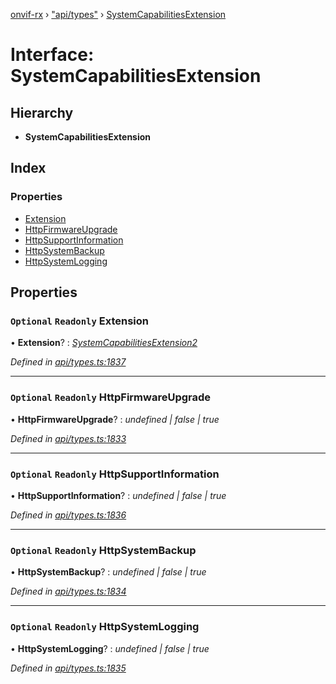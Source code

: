 [onvif-rx](../README.md) › ["api/types"](../modules/_api_types_.md) › [SystemCapabilitiesExtension](_api_types_.systemcapabilitiesextension.md)

# Interface: SystemCapabilitiesExtension

## Hierarchy

* **SystemCapabilitiesExtension**

## Index

### Properties

* [Extension](_api_types_.systemcapabilitiesextension.md#optional-readonly-extension)
* [HttpFirmwareUpgrade](_api_types_.systemcapabilitiesextension.md#optional-readonly-httpfirmwareupgrade)
* [HttpSupportInformation](_api_types_.systemcapabilitiesextension.md#optional-readonly-httpsupportinformation)
* [HttpSystemBackup](_api_types_.systemcapabilitiesextension.md#optional-readonly-httpsystembackup)
* [HttpSystemLogging](_api_types_.systemcapabilitiesextension.md#optional-readonly-httpsystemlogging)

## Properties

### `Optional` `Readonly` Extension

• **Extension**? : *[SystemCapabilitiesExtension2](_api_types_.systemcapabilitiesextension2.md)*

*Defined in [api/types.ts:1837](https://github.com/patrickmichalina/onvif-rx/blob/3e9b152/src/api/types.ts#L1837)*

___

### `Optional` `Readonly` HttpFirmwareUpgrade

• **HttpFirmwareUpgrade**? : *undefined | false | true*

*Defined in [api/types.ts:1833](https://github.com/patrickmichalina/onvif-rx/blob/3e9b152/src/api/types.ts#L1833)*

___

### `Optional` `Readonly` HttpSupportInformation

• **HttpSupportInformation**? : *undefined | false | true*

*Defined in [api/types.ts:1836](https://github.com/patrickmichalina/onvif-rx/blob/3e9b152/src/api/types.ts#L1836)*

___

### `Optional` `Readonly` HttpSystemBackup

• **HttpSystemBackup**? : *undefined | false | true*

*Defined in [api/types.ts:1834](https://github.com/patrickmichalina/onvif-rx/blob/3e9b152/src/api/types.ts#L1834)*

___

### `Optional` `Readonly` HttpSystemLogging

• **HttpSystemLogging**? : *undefined | false | true*

*Defined in [api/types.ts:1835](https://github.com/patrickmichalina/onvif-rx/blob/3e9b152/src/api/types.ts#L1835)*
